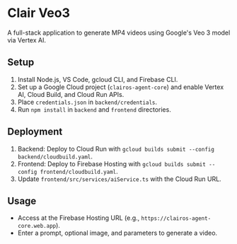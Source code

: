 # Clair Veo3

A full-stack application to generate MP4 videos using Google's Veo 3 model via Vertex AI.

## Setup
1. Install Node.js, VS Code, gcloud CLI, and Firebase CLI.
2. Set up a Google Cloud project (`clairos-agent-core`) and enable Vertex AI, Cloud Build, and Cloud Run APIs.
3. Place `credentials.json` in `backend/credentials`.
4. Run `npm install` in `backend` and `frontend` directories.

## Deployment
1. Backend: Deploy to Cloud Run with `gcloud builds submit --config backend/cloudbuild.yaml`.
2. Frontend: Deploy to Firebase Hosting with `gcloud builds submit --config frontend/cloudbuild.yaml`.
3. Update `frontend/src/services/aiService.ts` with the Cloud Run URL.

## Usage
- Access at the Firebase Hosting URL (e.g., `https://clairos-agent-core.web.app`).
- Enter a prompt, optional image, and parameters to generate a video.
